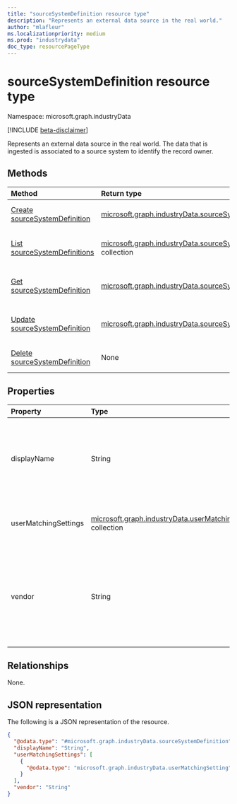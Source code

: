 ```yaml
---
title: "sourceSystemDefinition resource type"
description: "Represents an external data source in the real world."
author: "mlafleur"
ms.localizationpriority: medium
ms.prod: "industrydata"
doc_type: resourcePageType
---
```


# sourceSystemDefinition resource type

Namespace: microsoft.graph.industryData

[!INCLUDE [beta-disclaimer](../../includes/beta-disclaimer.md)]

Represents an external data source in the real world. The data that is ingested is associated to a source system to identify the record owner.

## Methods

| Method                                                                                | Return type                                                                                              | Description                                                                                                         |
| :------------------------------------------------------------------------------------ | :------------------------------------------------------------------------------------------------------- | :------------------------------------------------------------------------------------------------------------------ |
| [Create sourceSystemDefinition](../api/industrydata-sourcesystemdefinition-post.md)   | [microsoft.graph.industryData.sourceSystemDefinition](industrydata-sourcesystemdefinition.md)            | Create a new [sourceSystemDefinition](industrydata-sourcesystemdefinition.md) object.                               |
| [List sourceSystemDefinitions](../api/industrydata-sourcesystemdefinition-list.md)    | [microsoft.graph.industryData.sourceSystemDefinition](industrydata-sourcesystemdefinition.md) collection | Get a list of the [sourceSystemDefinition](industrydata-sourcesystemdefinition.md) objects and their properties.    |
| [Get sourceSystemDefinition](../api/industrydata-sourcesystemdefinition-get.md)       | [microsoft.graph.industryData.sourceSystemDefinition](industrydata-sourcesystemdefinition.md)            | Read the properties and relationships of a [sourceSystemDefinition](industrydata-sourcesystemdefinition.md) object. |
| [Update sourceSystemDefinition](../api/industrydata-sourcesystemdefinition-update.md) | [microsoft.graph.industryData.sourceSystemDefinition](industrydata-sourcesystemdefinition.md)            | Update the properties of a [sourceSystemDefinition](industrydata-sourcesystemdefinition.md) object.                 |
| [Delete sourceSystemDefinition](../api/industrydata-sourcesystemdefinition-delete.md) | None                                                                                                     | Delete a [sourceSystemDefinition](industrydata-sourcesystemdefinition.md) object.                                   |

## Properties

| Property             | Type                                                                                               | Description                                                                                        |
| :------------------- | :------------------------------------------------------------------------------------------------- | :------------------------------------------------------------------------------------------------- |
| displayName          | String                                                                                             | The name of the source system. Maximum supported length is 100 characters.                         |
| userMatchingSettings | [microsoft.graph.industryData.userMatchingSetting](industrydata-usermatchingsetting.md) collection | A collection of user matching settings by [roleGroup](industrydata-rolegroup.md).                  |
| vendor               | String                                                                                             | The name of the vendor who supplies the source system. Maximum supported length is 100 characters. |

## Relationships

None.

## JSON representation

The following is a JSON representation of the resource.

<!-- {
  "blockType": "resource",
  "keyProperty": "id",
  "@odata.type": "microsoft.graph.industryData.sourceSystemDefinition",
  "openType": false
}
-->

```json
{
  "@odata.type": "#microsoft.graph.industryData.sourceSystemDefinition",
  "displayName": "String",
  "userMatchingSettings": [
    {
      "@odata.type": "microsoft.graph.industryData.userMatchingSetting"
    }
  ],
  "vendor": "String"
}
```
